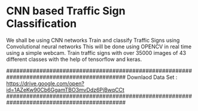 
# CNN based Traffic Sign Classification 

We shall be using CNN networks 
Train and classify Traffic Signs using Convolutional neural networks This will be done using  OPENCV in real time using a simple webcam. Train traffic signs with over 35000 images of 43 different classes with the help of tensorflow and keras.  

############################################################################################
Downlaod Data Set : https://drive.google.com/open?id=1AZeKw90Cb6GgamTBO3mvDdz6PjBwqCCt
############################################################################################


